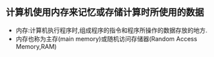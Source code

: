 ## 计算机使用内存来记忆或存储计算时所使用的数据
- 内存:计算机执行程序时,组成程序的指令和程序所操作的数据存放的地方.
- 内存也称为主存(main memory)或随机访问存储器(Random Access Memory,RAM)
